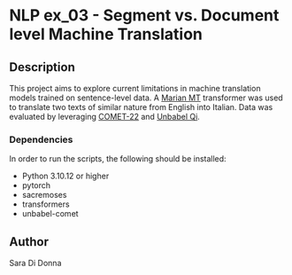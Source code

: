 # NLP ex_03 - Segment vs. Document level Machine Translation 

## Description
 This project aims to explore current limitations in machine translation models trained on sentence-level data. A [Marian MT](https://huggingface.co/docs/transformers/model_doc/marian) transformer was used to translate two texts of similar nature from English into Italian. Data was evaluated by leveraging [COMET-22](https://aclanthology.org/2022.wmt-1.52/) and [Unbabel Qi](https://qi.unbabel.com/).

### Dependencies
In order to run the scripts, the following should be installed:
- Python 3.10.12 or higher 
- pytorch
- sacremoses
- transformers
- unbabel-comet

## Author
Sara Di Donna
